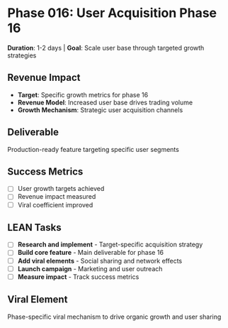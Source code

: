 # Phase 016: User Acquisition Phase 16
**Duration**: 1-2 days | **Goal**: Scale user base through targeted growth strategies

## Revenue Impact
- **Target**: Specific growth metrics for phase 16
- **Revenue Model**: Increased user base drives trading volume
- **Growth Mechanism**: Strategic user acquisition channels

## Deliverable
Production-ready feature targeting specific user segments

## Success Metrics
- [ ] User growth targets achieved
- [ ] Revenue impact measured
- [ ] Viral coefficient improved

## LEAN Tasks
- [ ] **Research and implement** - Target-specific acquisition strategy
- [ ] **Build core feature** - Main deliverable for phase 16
- [ ] **Add viral elements** - Social sharing and network effects
- [ ] **Launch campaign** - Marketing and user outreach
- [ ] **Measure impact** - Track success metrics

## Viral Element
Phase-specific viral mechanism to drive organic growth and user sharing

